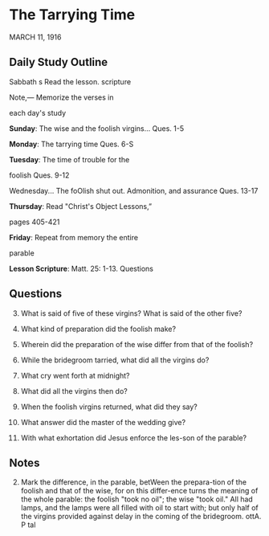 # The Tarrying Time
MARCH 11, 1916

## Daily Study Outline

Sabbath s Read the lesson. scripture

Note,— Memorize the verses in

each day's study

**Sunday**: The wise and the foolish virgins... Ques. 1-5

**Monday**: The tarrying time Ques. 6-S

**Tuesday**: The time of trouble for the

foolish Ques. 9-12

Wednesday... The foOlish shut out. Admonition, and assurance Ques. 13-17

**Thursday**: Read "Christ's Object Lessons,”

pages 405-421

**Friday**: Repeat from memory the entire

parable

**Lesson Scripture**: Matt. 25: 1-13. Questions

## Questions

3. What is said of five of these virgins? What is said of the other five? 

4. What kind of preparation did the foolish make? 

5. Wherein did the preparation of the wise differ from that of the foolish? 

6. While the bridegroom tarried, what did all the virgins do? 

7. What cry went forth at midnight? 

8. What did all the virgins then do? 

15. When the foolish virgins returned, what did they say? 

16. What answer did the master of the wedding give? 

17. With what exhortation did Jesus enforce the les-son of the parable? 

## Notes

2. Mark the difference, in the parable, betWeen the prepara-tion of the foolish and that of the wise, for on this differ-ence turns the meaning of the whole parable: the foolish "took no oil"; the wise "took oil." All had lamps, and the lamps were all filled with oil to start with; but only half of the virgins provided against delay in the coming of the bridegroom. ottA. P tal
